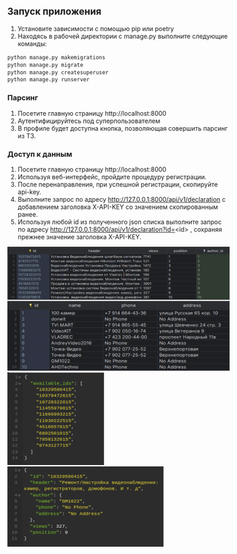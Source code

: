 ## Запуск приложения
1. Установите зависимости с помощью pip или poetry
2. Находясь в рабочей директории с manage.py выполните следующие команды:
```bash
python manage.py makemigrations
python manage.py migrate
python manage.py createsuperuser
python manage.py runserver
```
### Парсинг
1. Посетите главную страницу http://localhost:8000
2. Аутентифицируйтесь под суперпользоватeлем
3. В профиле будет доступна кнопка, позволяющая совершить парсинг из ТЗ.


### Доступ к данным
1. Посетите главную страницу http://localhost:8000
2. Используя веб-интерфейс, пройдите процедуру регистрации.
3. После перенаправления, при успешной регистрации, скопируйте api-key.
4. Выполните запрос по адресу http://127.0.0.1:8000/api/v1/declaration с добавлением заголовка X-API-KEY со значением скопированным ранее.
5. Используя любой id из полученного json списка выполните запрос по адресу http://127.0.0.1:8000/api/v1/declaration?id=<id\> , сохраняя прежнее значение заголовка X-API-KEY.

![](./img.png)
![](./img_1.png)
![](./img_3.png)
![](./img_2.png)

